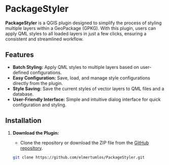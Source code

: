 # PackageStyler

**PackageStyler** is a QGIS plugin designed to simplify the process of styling multiple layers within a GeoPackage (GPKG). With this plugin, users can apply QML styles to all loaded layers in just a few clicks, ensuring a consistent and streamlined workflow.

## Features

- **Batch Styling:** Apply QML styles to multiple layers based on user-defined configurations.
- **Easy Configuration:** Save, load, and manage style configurations directly from the plugin.
- **Style Saving:** Save the current styles of vector layers to QML files and a database.
- **User-Friendly Interface:** Simple and intuitive dialog interface for quick configuration and styling.

## Installation

1. **Download the Plugin:**
   - Clone the repository or download the ZIP file from the [GitHub repository](https://github.com/elmertumlos/PackageStyler).

   ```bash
   git clone https://github.com/elmertumlos/PackageStyler.git
